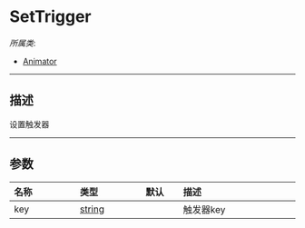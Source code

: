 # SetTrigger

*所属类*:
* [Animator](/Api/Classes/Animation/Animator.md)
------------------------------------------------------------------------------------------
## 描述

设置触发器

------------------------------------------------------------------------------------------
## 参数

|<div style="width:100px">名称</div>|<div style="width:100px">类型</div>|<div style="width:50px">默认</div>|<div style="width:350px">描述</div>|
|:---|:---|:---|:---|
|key|[string](/Api/DataType/String.md)||触发器key|
